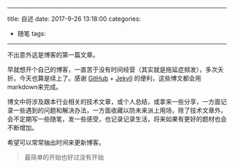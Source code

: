 <!--
 * @Author: your name
 * @Date: 2021-12-28 14:09:49
 * @LastEditTime: 2021-12-28 14:13:18
 * @LastEditors: your name
 * @Description: 打开koroFileHeader查看配置 进行设置: https://github.com/OBKoro1/koro1FileHeader/wiki/%E9%85%8D%E7%BD%AE
 * @FilePath: /datongkaze.github.io/_posts/2017-9-26-自述.md
-->
---
title: 自述
date: 2017-9-26 13:18:00
categories:
- 随笔
tags:
---

不出意外这是博客的第一篇文章。

早就想开个自己的博客，一直苦于没有时间经营（其实就是拖延症频发），多次夭折，今天也算是续上了。感谢 [GitHub](https://github.com/) + [Jekyll](https://jekyllrb.com/) 的便利，这些博文都会用markdown来完成。

博文中将涉及跟本行业相关的技术文章，或个人总结，或拿来一些分享，一方面记录一些遇到的问题和解决办法，一方面收藏以防未来派上用场，除了技术文章外，会不定期写一些随笔，发一些感受，也记录记录生活，将来如果有更好的题材也会不断增加。

希望可以常常抽出时间来更新博客。

> 最简单的开始也好过没有开始

